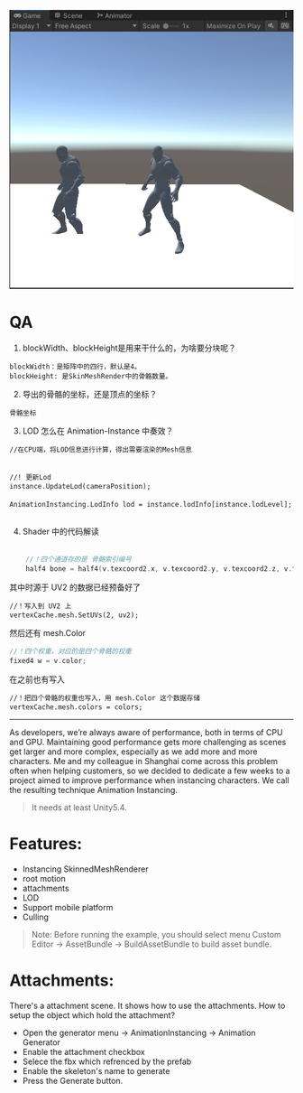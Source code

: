 
![](99.res/pic/20230726111120.png)


# QA

1. blockWidth、blockHeight是用来干什么的，为啥要分块呢？

```
blockWidth：是矩阵中的四行，默认是4。
blockHeight: 是SkinMeshRender中的骨骼数量。

```

2. 导出的骨骼的坐标，还是顶点的坐标？

```
骨骼坐标

```

3. LOD 怎么在 Animation-Instance 中奏效？



```
//在CPU端，将LOD信息进行计算，得出需要渲染的Mesh信息


//! 更新Lod
instance.UpdateLod(cameraPosition);

AnimationInstancing.LodInfo lod = instance.lodInfo[instance.lodLevel];


```


4. Shader 中的代码解读

```C

	//！四个通道存的是 骨骼索引编号
	half4 bone = half4(v.texcoord2.x, v.texcoord2.y, v.texcoord2.z, v.texcoord2.w);

```

其中时源于 UV2 的数据已经预备好了

```CSharp
//！写入到 UV2 上
vertexCache.mesh.SetUVs(2, uv2);
```

然后还有 mesh.Color

```C
//！四个权重，对应的是四个骨骼的权重
fixed4 w = v.color;
```

在之前也有写入

```
//！把四个骨骼的权重也写入，用 mesh.Color 这个数据存储
vertexCache.mesh.colors = colors;

```


---
As developers, we’re always aware of performance, both in terms of CPU and GPU. Maintaining good performance gets more challenging as scenes get larger and more complex, especially as we add more and more characters. Me and my colleague in Shanghai come across this problem often when helping customers, so we decided to dedicate a few weeks to a project aimed to improve performance when instancing characters. We call the resulting technique Animation Instancing.
> It needs at least Unity5.4.

# Features:
* Instancing SkinnedMeshRenderer 
* root motion
* attachments
* LOD
* Support mobile platform
* Culling

> Note:
Before running the example, you should select menu Custom Editor -> AssetBundle -> BuildAssetBundle to build asset bundle.

# Attachments:
There's a attachment scene. It shows how to use the attachments. 
How to setup the object which hold the attachment?
* Open the generator menu -> AnimationInstancing -> Animation Generator
* Enable the attachment checkbox 
* Selece the fbx which refrenced by the prefab
* Enable the skeleton's name to generate
* Press the Generate button.
